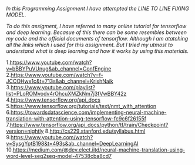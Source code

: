*In this Programming Assignment I have attempted the LINE TO LINE FIXING MODEL*. 

*To do this assigment, I have referred to many online tutorial for tensorflow and deep learning. Becasue of this there can be some resembles between my code and the official documents of tensorflow. Although I am atatching all the links which i used for this assignment. But I tried my utmost to understand what is deep learning and how it works by using this materials.*


1.https://www.youtube.com/watch?v=bBBYPuVUnug&ab_channel=ConfEngine
2.https://www.youtube.com/watch?v=f-JCCOHwx1c&t=713s&ab_channel=KrishNaik
3.https://www.youtube.com/playlist?list=PLoROMvodv4rOhcuXMZkNm7j3fVwBBY42z
4.https://www.tensorflow.org/api_docs
5.https://www.tensorflow.org/tutorials/text/nmt_with_attention
6.https://towardsdatascience.com/implementing-neural-machine-translation-with-attention-using-tensorflow-fc9c6f26155f
7.https://www.tensorflow.org/api_docs/python/tf/train/Checkpoint?version=nightly
8.http://cs229.stanford.edu/syllabus.html
9.https://www.youtube.com/watch?v=SysgYptB198&t=493s&ab_channel=DeepLearningAI
10.https://medium.com/@dev.elect.iitd/neural-machine-translation-using-word-level-seq2seq-model-47538cba8cd7
